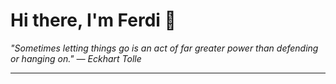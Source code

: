 <h1>Hi there, I'm Ferdi 👋</h1>

<p><em>
  "Sometimes letting things go is an act of far greater power than defending or hanging on." — Eckhart Tolle
</em></p>

---
